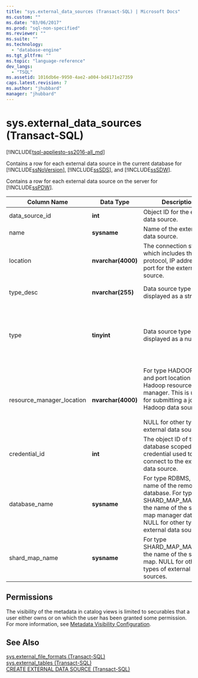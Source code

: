 ```yaml
---
title: "sys.external_data_sources (Transact-SQL) | Microsoft Docs"
ms.custom: ""
ms.date: "03/06/2017"
ms.prod: "sql-non-specified"
ms.reviewer: ""
ms.suite: ""
ms.technology: 
  - "database-engine"
ms.tgt_pltfrm: ""
ms.topic: "language-reference"
dev_langs: 
  - "TSQL"
ms.assetid: 1016db6e-9950-4ae2-a004-bd4171e27359
caps.latest.revision: 7
ms.author: "jhubbard"
manager: "jhubbard"
---
```

# sys.external_data_sources (Transact-SQL)
[!INCLUDE[tsql-appliesto-ss2016-all_md](../../../relational-databases/reference/system-catalog-views/includes/tsql-appliesto-ss2016-all-md.md)]

  Contains a row for each external data source in the current database for [!INCLUDE[ssNoVersion](../../../a9notintoc/includes/ssnoversion-md.md)], [!INCLUDE[ssSDS](../../../a9retired/includes/sssds-md.md)], and [!INCLUDE[ssSDW](../../../a9retired/includes/sssdw-md.md)].  
  
 Contains a row for each external data source on the server for [!INCLUDE[ssPDW](../../../a9notintoc/includes/sspdw-md.md)].  
  
|Column Name|Data Type|Description|Range|  
|-----------------|---------------|-----------------|-----------|  
|data_source_id|**int**|Object ID for the external data source.||  
|name|**sysname**|Name of the external data source.||  
|location|**nvarchar(4000)**|The connection string, which includes the protocol, IP address, and port for the external data source.||  
|type_desc|**nvarchar(255)**|Data source type displayed as a string.|HADOOP, RDBMS, SHARD_MAP_MANAGER, RemoteDataArchiveTypeExtDataSource|  
|type|**tinyint**|Data source type displayed as a number.|0 - HADOOP<br /><br /> 1 - RDBMS<br /><br /> 2 - SHARD_MAP_MANAGER<br /><br /> 3 - RemoteDataArchiveTypeExtDataSource|  
|resource_manager_location|**nvarchar(4000)**|For type HADOOP, the IP and port location of the Hadoop resource manager. This is used for submitting a job on a Hadoop data source.<br /><br /> NULL for other types of external data sources.||  
|credential_id|**int**|The object ID of the database scoped credential used to connect to the external data source.||  
|database_name|**sysname**|For type RDBMS, the name of the remote database. For type, SHARD_MAP_MANAGER, the name of the shard map manager database. NULL for other types of external data sources.||  
|shard_map_name|**sysname**|For type SHARD_MAP_MANAGER, the name of the shard map. NULL for other types of external data sources.||  
  
## Permissions  
 The visibility of the metadata in catalog views is limited to securables that a user either owns or on which the user has been granted some permission. For more information, see [Metadata Visibility Configuration](../../../relational-databases/security/metadata-visibility-configuration.md).  
  
## See Also  
 [sys.external_file_formats &#40;Transact-SQL&#41;](../../../relational-databases/reference/system-catalog-views/sys.external-file-formats-transact-sql.md)   
 [sys.external_tables &#40;Transact-SQL&#41;](../../../relational-databases/reference/system-catalog-views/sys.external-tables-transact-sql.md)   
 [CREATE EXTERNAL DATA SOURCE &#40;Transact-SQL&#41;](../../../t-sql/statements/create-external-data-source-transact-sql.md)  
  
  